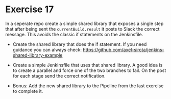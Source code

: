 # Exercise 17

In a seperate repo create a simple shared library that exposes a single step that after being sent the `currentBuild.result` it posts to Slack the correct message. This avoids the classic if statements on the Jenkinsfile.


- Create the shared library that does the if statement. If you need guidance you can always check: https://github.com/axel-sirota/jenkins-shared-library-example
- Create a simple Jenkinsfile that uses that shared library. A good idea is to create a parallel and force one of the two branches to fail. On the post for each stage send the correct notification.

- Bonus: Add the new shared library to the Pipeline from the last exercise to complete it.
